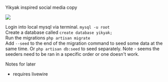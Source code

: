 Yikyak inspired social media copy

![](img/homepage.png)

Login into local mysql via terminal. `mysql -u root`  
Create a database called `create database yikyak;`  
Run the migrations `php artisan migrate`  
Add `--seed` to the end of the migration command to seed some data at the same time. Or `php artisan db:seed` to seed separately.
Note - seems the seeders need to be ran in a specific order or one doesn't work.

Notes for later
- requires livewire
